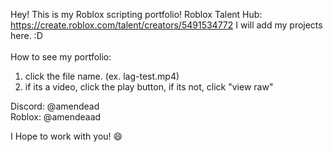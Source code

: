 Hey! This is my Roblox scripting portfolio!
Roblox Talent Hub: https://create.roblox.com/talent/creators/5491534772
I will add my projects here. :D
<br><br>
How to see my portfolio:
1. click the file name. (ex. lag-test.mp4) <br>
2. if its a video, click the play button, if its not, click "view raw"

Discord: @amendead <br>
Roblox: @amendeaad

I Hope to work with you! 😄

